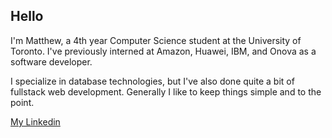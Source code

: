 ## Hello 

I'm Matthew, a 4th year Computer Science student at the University of Toronto. I've previously interned at Amazon, Huawei, IBM, and Onova as a software developer.

I specialize in database technologies, but I've also done quite a bit of fullstack web development. Generally I like to keep things simple and to the point.

[My Linkedin](https://www.linkedin.com/in/matthewzekunliu/)
